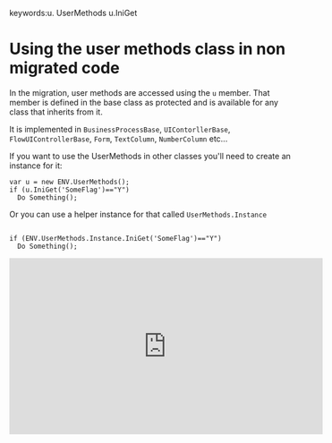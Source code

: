 keywords:u. UserMethods u.IniGet
# Using the user methods class in non migrated code 
 
 In the migration, user methods are accessed using the `u` member. That member is defined in the base class as protected and is available for any class that inherits from it.
 
It is implemented in `BusinessProcessBase`, `UIContorllerBase`, `FlowUIControllerBase`, `Form`, `TextColumn`, `NumberColumn` etc...

If you want to use the UserMethods in other classes you'll need to create an instance for it:
```
var u = new ENV.UserMethods();
if (u.IniGet('SomeFlag')=="Y")
  Do Something();
```

Or you can use a helper instance for that called `UserMethods.Instance`
```

if (ENV.UserMethods.Instance.IniGet('SomeFlag')=="Y")
  Do Something();
```



<iframe width="560" height="315" src="https://www.youtube.com/embed/p84Yl6tVc_E" frameborder="0" allowfullscreen></iframe>
